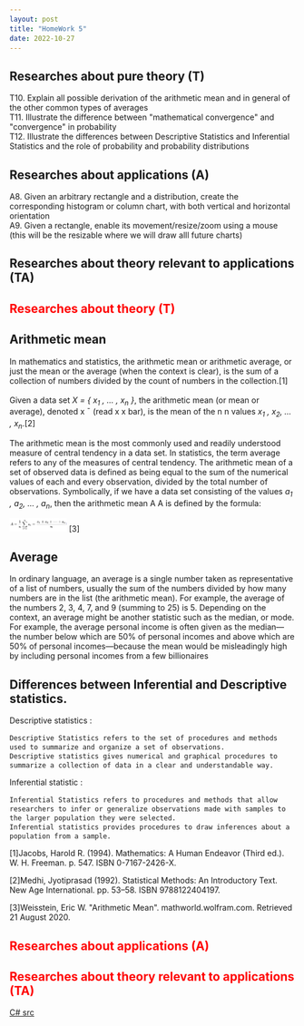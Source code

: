 ```yaml
---
layout: post
title: "HomeWork 5"
date: 2022-10-27
---
```



## Researches about pure theory (T)
T10. Explain all possible derivation of the arithmetic mean and in general of the other common types of averages<br />
T11. Illustrate the difference between "mathematical convergence" and "convergence" in probability<br />
T12. Illustrate the differences between Descriptive Statistics and Inferential Statistics and the role of probability and probability distributions <br />
## Researches about applications (A)

A8. Given an arbitrary rectangle and a distribution, create the corresponding histogram or column chart, with both vertical and horizontal orientation<br />
A9. Given a rectangle, enable its movement/resize/zoom using a mouse (this will be the resizable where we will draw alll future charts) <br />

## Researches about theory relevant to applications (TA)



## <span style="color:red">Researches about theory (T)</span>

## Arithmetic mean
In mathematics and statistics, the arithmetic mean or arithmetic average, or just the mean or the average (when the context is clear), is the sum of a collection of numbers divided by the count of numbers in the collection.[1]<br />
<br />
Given a data set *X = { x<sub>1</sub> , … , x<sub>n</sub> }*, the arithmetic mean (or mean or average), denoted x ¯ (read x x bar), is the mean of the n n values *x<sub>1</sub> , x<sub>2</sub>, … , x<sub>n</sub>*.[2]

The arithmetic mean is the most commonly used and readily understood measure of central tendency in a data set. In statistics, the term average refers to any of the measures of central tendency. The arithmetic mean of a set of observed data is defined as being equal to the sum of the numerical values of each and every observation, divided by the total number of observations. Symbolically, if we have a data set consisting of the values *a<sub>1</sub> , a<sub>2</sub>, … , a<sub>n</sub>*, then the arithmetic mean A A is defined by the formula:

<img src="/assets/HomeWork5/aMean.PNG" alt="drawing" width="20%"/>  [3]

## Average

In ordinary language, an average is a single number taken as representative of a list of numbers, usually the sum of the numbers divided by how many numbers are in the list (the arithmetic mean). For example, the average of the numbers 2, 3, 4, 7, and 9 (summing to 25) is 5. Depending on the context, an average might be another statistic such as the median, or mode. For example, the average personal income is often given as the median—the number below which are 50% of personal incomes and above which are 50% of personal incomes—because the mean would be misleadingly high by including personal incomes from a few billionaires


## Differences between Inferential and Descriptive statistics.

Descriptive statistics :

    Descriptive Statistics refers to the set of procedures and methods used to summarize and organize a set of observations.
    Descriptive statistics gives numerical and graphical procedures to summarize a collection of data in a clear and understandable way.

Inferential statistic :

    Inferential Statistics refers to procedures and methods that allow researchers to infer or generalize observations made with samples to the larger population they were selected.
    Inferential statistics provides procedures to draw inferences about a population from a sample.


[1]Jacobs, Harold R. (1994). Mathematics: A Human Endeavor (Third ed.). W. H. Freeman. p. 547. ISBN 0-7167-2426-X.

[2]Medhi, Jyotiprasad (1992). Statistical Methods: An Introductory Text. New Age International. pp. 53–58. ISBN 9788122404197.

[3]Weisstein, Eric W. "Arithmetic Mean". mathworld.wolfram.com. Retrieved 21 August 2020.


## <span style="color:red"> Researches about applications (A)</span>

## <span style="color:red"> Researches about theory relevant to applications (TA)</span>



[C# src](https://github.com/user0x1234/user0x1234.github.io/tree/main/src/HomeWork5/)
